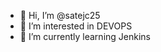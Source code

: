 - 👋 Hi, I’m @satejc25
- 👀 I’m interested in DEVOPS
- 🌱 I’m currently learning Jenkins

<!---
satejc25/satejc25 is a ✨ special ✨ repository because its `README.md` (this file) appears on your GitHub profile.
You can click the Preview link to take a look at your changes.
--->

